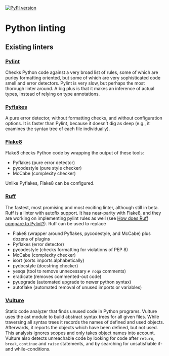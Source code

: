 [![PyPI version](https://badge.fury.io/py/dsp-tools.svg)](https://badge.fury.io/py/dsp-tools)

# Python linting

## Existing linters

### [Pylint](https://pypi.org/project/pylint/)

Checks Python code against a very broad list of rules, 
some of which are purley formatting oriented, 
but some of which are very sophisticated code smell and error detectors.
Pylint is very slow, but perhaps the most thorough linter around. 
A big plus is that it makes an inference of actual types, 
instead of relying on type annotations.

### [Pyflakes](https://pypi.org/project/pyflakes/)

A pure error detector, without formatting checks, and without configuration options.
It is faster than Pylint, because it doesn't dig as deep
(e.g., it examines the syntax tree of each file individually).

### [Flake8](https://pypi.org/project/flake8/)

Flake8 checks Python code by wrapping the output of these tools:

- Pyflakes (pure error detector)
- pycodestyle (pure style checker)
- McCabe (complexity checker)

Unlike Pyflakes, Flake8 can be configured.

### [Ruff](https://pypi.org/project/ruff/)

The fastest, most promising and most exciting linter, although still in beta.
Ruff is a linter with autofix support.
It has near-parity with Flake8, and they are working on implementing pylint rules as well
(see [How does Ruff compare to Pylint?](https://beta.ruff.rs/docs/faq/#how-does-ruff-compare-to-pylint)).
Ruff can be used to replace 

- Flake8 (wrapper around Pyflakes, pycodestyle, and McCabe) plus dozens of plugins
- Pyflakes (error detector)
- pycodestyle (checks formatting for violations of PEP 8)
- McCabe (complexity checker)
- isort (sorts imports alphabetically)
- pydocstyle (docstring checker)
- yesqa (tool to remove unnecessary `# noqa` comments)
- eradicate (removes commented-out code)
- pyupgrade (automated upgrade to newer python syntax)
- autoflake (automated removal of unused imports or variables)

### [Vulture](https://pypi.org/project/vulture/)

Static code analyzer that finds unused code in Python programs. 
Vulture uses the ast module to build abstract syntax trees for all given files. 
While traversing all syntax trees it records the names of defined and used objects. 
Afterwards, it reports the objects which have been defined, but not used. 
This analysis ignores scopes and only takes object names into account.
Vulture also detects unreachable code by looking for code after `return`, `break`, `continue` and `raise` statements, 
and by searching for unsatisfiable if- and while-conditions.
